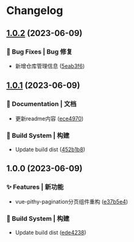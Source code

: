 # Changelog

## [1.0.2](https://github.com/UzumakiHan/vue-pithy-pagination-rebuild/compare/v1.0.1...v1.0.2) (2023-06-09)


### 🐛 Bug Fixes | Bug 修复

* 新增仓库管理信息 ([5eab3f6](https://github.com/UzumakiHan/vue-pithy-pagination-rebuild/commit/5eab3f6efab52fb8a11f9fc445c42aaaa4daeb7b))

## [1.0.1](https://github.com/UzumakiHan/vue-pithy-pagination-rebuild/compare/v1.0.0...v1.0.1) (2023-06-09)


### 📝 Documentation | 文档

* 更新readme内容 ([ece4970](https://github.com/UzumakiHan/vue-pithy-pagination-rebuild/commit/ece49702a94b9d4e904dedfe0f7d9f07764dae0a))


### 👷‍ Build System | 构建

* Update build dist ([452b1b8](https://github.com/UzumakiHan/vue-pithy-pagination-rebuild/commit/452b1b8381efbc2773f42691e8bacd19019962c9))

## 1.0.0 (2023-06-09)


### ✨ Features | 新功能

* vue-pithy-pagination分页组件重构 ([e37b5e4](https://github.com/UzumakiHan/vue-pithy-pagination-rebuild/commit/e37b5e4afb97cdea1980f019a8dbe1678347910c))


### 👷‍ Build System | 构建

* Update build dist ([ede4238](https://github.com/UzumakiHan/vue-pithy-pagination-rebuild/commit/ede42383c91593b384d0b8948b1350733813adbe))
